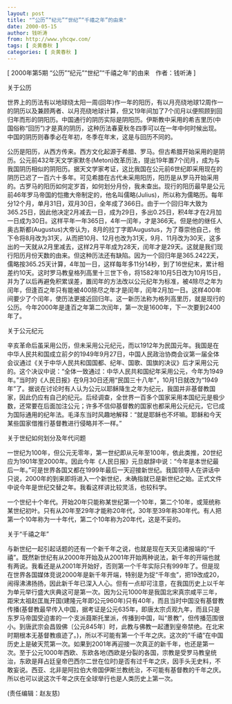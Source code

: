 ```yaml
---
layout: post
title: "“公历”“纪元”“世纪”“千禧之年”的由来"
date: 2000-05-15
author: 钱听涛
from: http://www.yhcqw.com/
tags: [ 炎黄春秋 ]
categories: [ 炎黄春秋 ]
---
```



[ 2000年第5期 “公历”“纪元”“世纪”“千禧之年”的由来　作者：钱听涛 ]

关于公历


世界上的历法有以地球绕太阳一周(回年)作一年的阳历，有以月亮绕地球12周作一的阴历以及兼顾两者、以月亮绕地球计算，但又19年间加了7个闰月以便照顾到回归年而形的阴阳历。中国通行的阴历实际是阴阳历。伊斯教中采用的希吉里历(中国俗称“回历”)才是真的阴历，这种历法春夏秋冬四季可以在一年中何时候出现。中国的阴历则春季必在年初，冬季在年末，这是与回历不同的。


公历是阳历，从西方传来。西方文化起源于希腊、罗马。但古希腊开始采用的是阴历。公元前432年天文学家默冬(Meton)改革历法，提出19年置7个闰月，成为与我国阴历相似的阴阳历。据天文学家考证，这比我国在公元前6世纪即采用现在的阴历已迟了一百六十多年。可见希腊在古代未采用阳历，阳历是从罗马开始采用的。古罗马的阳历如何定岁首，如何划分月份，我未查出。现行的阳历最早是公元前46年罗马帝国的恺撒大帝制定的，他名叫儒略(Julius)，所以称为儒略历。每年分12个月，单月31日，双月30日，全年成了366日。由于一个回归年大致为365.25日，因此他决定2月减去一日，成为29日，多出0.25日，积4年才在2月加一日成为30日。这样平年一年365日，4年一闰年，才是366天。但是他的继任人奥古斯都(Augustus)大帝认为，8月的拉丁字即Augustus，为了尊崇他自己，他下令将8月改为31天，从而把10月、12月也改为31天，9月、11月改为30天，这多出的一天就从2月里减去，这样2月平年成为28天，闰年才是29天。这就是我们现行阳历月份天数的由来。但这种历法还有缺陷。因为一个回归年是365.2422天，儒略按365.25天计算，4年加一日，这样每年多11分14秒，到了16世纪末，累计相差约10天。这时罗马教皇格列高里十三世下令，将1582年10月5日改为10月15日，并为了以后再避免积累误差，置闰年的方法改以公元纪年为标准，被4除尽之年为闰年，但逢百之年只有能被400除尽之年才是闰年，闰年2月加一日。这样400年间要少了个闰年，使历法更接近回归年。这一新历法称为格列高里历，就是现行的公历。今年2000年是逢百之年第二次闰年，第一次是1600年，下一次要到2400年了。

关于公元纪元


辛亥革命后虽采用公历，但未采用公元纪元，而以1912年为民国元年。我国是在中华人民共和国成立前夕的1949年9月27日，中国人民政治协商会议第一届全体会议通过《关于中华人民共和国国都、纪年、国歌、国旗的决议》后才采用公元的。这个决议中说：“全体一致通过：中华人民共和国纪年采用公元，今年为1949年。”当时的《人民日报》在9月30日还用“民国三十八年”，10月1日就改为“1949年”了。据说在讨论时有人认为公元以耶稣降生之年为纪元，我国并非基督教国家，因此仍应有自己的纪元。后经调查，全世界一百多个国家采用本国纪元是极少数，还常要在后面加注公元；许多不信仰基督教的国家也都采用公元纪元，它已成为国际通用的纪年法。毛泽东当时风趣地解释：“就是耶稣也不坏嘛。耶稣和今天某些国家借推行基督教进行侵略并不一样。”

关于世纪如何划分及年代问题


一世纪为100年，但公元无零年，第一世纪即从元年至100年，依此类推，20世纪应为1901年至2000年。因此今年《人民日报》元旦献辞中说：“今年是本世纪最后一年。”可是世界各国又都在1999年最后一天迎接新世纪。我国领导人在讲话中只说，2000年的到来即将进入一个新世纪，未确指就已是新世纪之始。正式文件中说今年是世纪交替之年。我看这样讲比较灵活，也较科学。


一个世纪十个年代。开始20年只能称某世纪第一个10年，第二个10年，或笼统称某世纪初叶。只有从20年至29年才能称20年代，30年至39年称30年代。有人把第一个10年称为一十年代，第二个10年称为20年代，这是不妥的。

关于“千禧之年”


与新世纪一起引起话题的还有一个新千年之说，也就是现在天天见诸报端的“千禧”。既然新世纪有从2000年开始及从2001年开始两种说法，新千年的开端也就有两说。我看还是从2001年开始好，否则第一个千年实际只有999年了。但是现在世界各国媒体竞说2000年是新千年开端，特别是为捉“千年虫”，把19改成20，闹得沸沸扬扬，因此新千年已深入人心。但有一点却可注意，在我国历史上以千年为单元举行盛大庆典这可是第一次。因为公元1000年是我国北宋真宗咸平三年，距宋太祖赵匡胤开国(建隆元年即公元960年)只有40年，而且当时中国没有基督教传播(基督教最早传入中国，据考证是公元635年，即唐太宗贞观九年，而且只是东罗马帝国受迫害的一个支派聂斯托里派，传播到中国，叫“景教”，但传播范围很小。到唐武宗会昌毁佛〔公元845年〕时，此教与佛教一起遭到皇帝禁绝。在北宋时期根本无基督教痕迹了。)，所以不可能有第一个千年之庆。这次的“千禧”在中国历史上是破天荒第一次。如果到2001年再迎接一次真正的新千年，也还是第一次。至于公元1000年西欧、东欧各地(西欧是分裂的各国，宗教是受罗马教皇统治，东欧是拜占廷皇帝巴西尔二世在位时)是否有过千年之庆，因手头无史料，不敢妄说。西亚、北非是阿拉伯大帝国伊斯兰教统治，不可能有基督教的千年之庆。所以也可以说这次千年之庆在全球举行也是人类历史上第一次。

(责任编辑：赵友慈)


